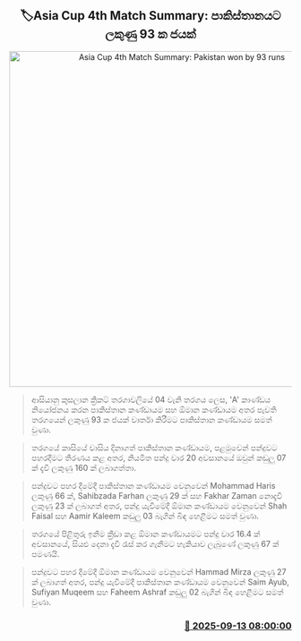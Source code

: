 <p align='center'><b><h2 align='center' title='Asia Cup 4th Match Summary: Pakistan won by 93 runs'>🏷Asia Cup 4th Match Summary: පාකිස්තානයට ලකුණු 93 ක ජයක්</h2></b></p>
<p align='center'><img src='https://helakuru.sgp1.cdn.digitaloceanspaces.com/esana/images/lib/asia-cup-2025-n.jpg' width='600' alt='Asia Cup 4th Match Summary: Pakistan won by 93 runs'></p>

> ආසියානු කුසලාන ක්‍රිකට් තරගාවලියේ 04 වැනි තරගය ලෙස, 'A' කාණ්ඩය නියෝජනය කරන පාකිස්තාන කණ්ඩායම සහ ඕමාන කණ්ඩායම අතර පැවති තරගයෙන් ලකුණු 93 ක ජයක් වාර්තා කිරීමට පාකිස්තාන කණ්ඩායම සමත් වුණා.

> තරගයේ කාසියේ වාසිය දිනාගත් පාකිස්තාන කණ්ඩායම, පළමුවෙන් පන්දුවට පහරදීමට තීරණය කළ අතර, නියමිත පන්දු වාර 20 අවසානයේ ඔවුන් කඩුලු 07 ක් දැවී ලකුණු 160 ක් ලබාගත්තා.

> පන්දුවට පහර දීමේදී පාකිස්තාන කණ්ඩායම වෙනුවෙන් Mohammad Haris ලකුණු 66 ක්, Sahibzada Farhan ලකුණු 29 ක් සහ Fakhar Zaman නොදැවී ලකුණු 23 ක් ලබාගත් අතර, පන්දු යැවීමේදී ඕමාන කණ්ඩායම වෙනුවෙන් Shah Faisal සහ Aamir Kaleem කඩුලු 03 බැගින් බිඳ හෙළීමට සමත් වුණා.

> තරගයේ පිළිතුරු ඉනිම ක්‍රීඩා කළ ඕමාන කණ්ඩායමට පන්දු වාර 16.4 ක් අවසානයේ, සියළු දෙනා දැවී රැස් කර ගැනීමට හැකියාව ලැබුණේ ලකුණු 67 ක් පමණයි.

> පන්දුවට පහර දීමේදී ඕමාන කණ්ඩායම වෙනුවෙන් Hammad Mirza ලකුණු 27 ක් ලබාගත් අතර, පන්දු යැවීමේදී පාකිස්තාන කණ්ඩායම වෙනුවෙන් Saim Ayub, Sufiyan Muqeem සහ Faheem Ashraf කඩුලු 02 බැගින් බිඳ හෙළීමට සමත් වුණා.



<h3 align='right'><a href='https://www.helakuru.lk/esana/p/113588/'>📅 2025-09-13 08:00:00</a></h3>
